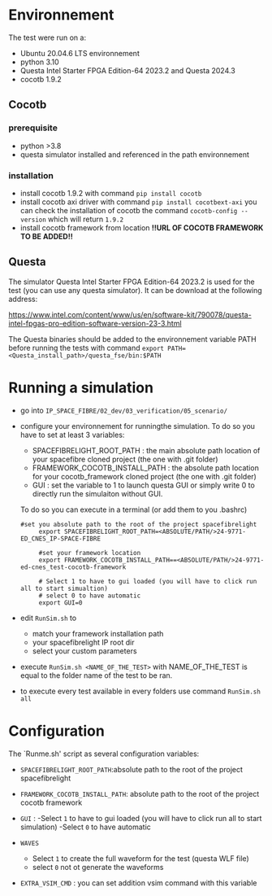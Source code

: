 # Environnement

The test were run on a:
- Ubuntu 20.04.6 LTS environnement
- python 3.10
- Questa Intel Starter FPGA Edition-64 2023.2 and Questa 2024.3
- cocotb 1.9.2

## Cocotb 

### prerequisite
- python >3.8 
- questa simulator installed and referenced in the path environnement

### installation
- install cocotb 1.9.2 with command `pip install cocotb`
- install cocotb axi driver with command `pip install cocotbext-axi`
you can check the installation of cocotb the command `cocotb-config --version` which will return `1.9.2`
- install cocotb framework from location **!!URL OF COCOTB FRAMEWORK TO BE ADDED!!** 

## Questa
The simulator Questa Intel Starter FPGA Edition-64 2023.2 is used for the test (you can use any questa simulator).
It can be download at the following address:

https://www.intel.com/content/www/us/en/software-kit/790078/questa-intel-fpgas-pro-edition-software-version-23-3.html

The Questa binaries should be added to the environnement variable PATH before running the tests with command `export PATH=<Questa_install_path>/questa_fse/bin:$PATH`

# Running a simulation
- go into `IP_SPACE_FIBRE/02_dev/03_verification/05_scenario/` 
- configure your environnement for runningthe simulation. To do so you have to set at least 3 variables:
    - SPACEFIBRELIGHT_ROOT_PATH : the main absolute path location of your spacefibre cloned project (the one with .git folder)
    - FRAMEWORK_COCOTB_INSTALL_PATH : the absolute path location for your cocotb_framework cloned project (the one with .git folder)
    - GUI : set the variable to 1 to launch questa GUI or simply write 0 to directly run the simulaiton without GUI.

   To do so you can execute in a terminal (or add them to you .bashrc)
   ```
   #set you absolute path to the root of the project spacefibrelight
        export SPACEFIBRELIGHT_ROOT_PATH=<ABSOLUTE/PATH/>24-9771-ED_CNES_IP-SPACE-FIBRE

        #set your framework location
        export FRAMEWORK_COCOTB_INSTALL_PATH==<ABSOLUTE/PATH/>24-9771-ed-cnes_test-cocotb-framework

        # Select 1 to have to gui loaded (you will have to click run all to start simualtion)
        # select 0 to have automatic
        export GUI=0
   ```
- edit `RunSim.sh` to 
    - match your framework installation path 
    - your spacefibrelight IP root dir 
    - select your custom parameters 
- execute `RunSim.sh <NAME_OF_THE_TEST>` with NAME_OF_THE_TEST is equal to the folder name of the test to be ran.
- to execute every test available in every folders use command `RunSim.sh all`


# Configuration

The `Runme.sh' script as several configuration variables:

- `SPACEFIBRELIGHT_ROOT_PATH`:absolute path to the root of the project spacefibrelight
- `FRAMEWORK_COCOTB_INSTALL_PATH`: absolute path to the root of the project cocotb framework 
- `GUI` :
    -Select `1` to have to gui loaded (you will have to click run all to start simulation)
    -Select `0` to have automatic
- `WAVES`
    - Select `1` to create the full waveform for the test (questa WLF file)
    - select `0` not ot generate the waveforms

- `EXTRA_VSIM_CMD` : you can set addition vsim command with this variable
